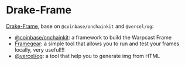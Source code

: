 # Drake-Frame

[Drake-Frame](https://frame.drake.exchange/), base on `@coinbase/onchainkit` and `@vercel/og`:
* [@coinbase/onchainkit](https://onchainkit.xyz/frame/get-frame-message): a framework to build the Warpcast Frame
* [Framegear](https://onchainkit.xyz/frame/framegear): a simple tool that allows you to run and test your frames locally, very useful!!!
* [@vercel/og](https://vercel.com/docs/functions/og-image-generation): a tool that help you to generate img from HTML